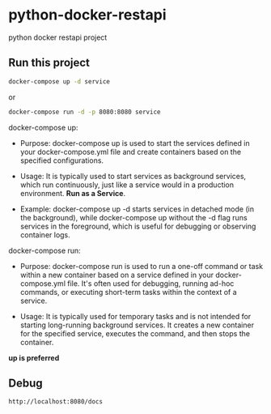 # python-docker-restapi
python docker restapi project

## Run this project

``` bash
docker-compose up -d service
```

or

``` bash
docker-compose run -d -p 8080:8080 service
```

docker-compose up:

* Purpose: docker-compose up is used to start the services defined in your docker-compose.yml file and create containers based on the specified configurations.

* Usage: It is typically used to start services as background services, which run continuously, just like a service would in a production environment. **Run as a Service**.


* Example: docker-compose up -d starts services in detached mode (in the background), while docker-compose up without the -d flag runs services in the foreground, which is useful for debugging or observing container logs.


docker-compose run:

* Purpose: docker-compose run is used to run a one-off command or task within a new container based on a service defined in your docker-compose.yml file. It's often used for debugging, running ad-hoc commands, or executing short-term tasks within the context of a service.

* Usage: It is typically used for temporary tasks and is not intended for starting long-running background services. It creates a new container for the specified service, executes the command, and then stops the container.

**up is preferred**

## Debug

`http://localhost:8080/docs`